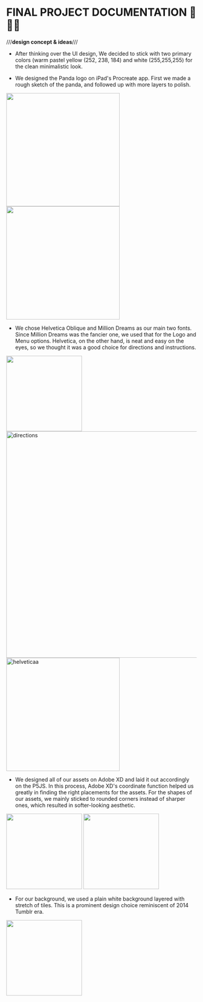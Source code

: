 # **FINAL PROJECT DOCUMENTATION** 🎨🔮✨ #

///**design concept & ideas**///

- After thinking over the UI design, We decided to stick with two primary colors (warm pastel yellow (252, 238, 184) and white (255,255,255) for the clean minimalistic look. 


- We designed the Panda logo on iPad's Procreate app. First we made a rough sketch of the panda, and followed up with more layers to polish.

<img src="https://user-images.githubusercontent.com/90750426/168308861-ebef65c0-b7cc-474f-85bc-00bbb26b7159.jpg" width="300"> <img src="https://user-images.githubusercontent.com/90750426/168308792-2bc111a4-a91f-4930-8cfb-bc69ef901b99.png" width="300">

- We chose Helvetica Oblique and Million Dreams as our main two fonts. Since Million Dreams was the fancier one, we used that for the Logo and Menu options.
Helvetica, on the other hand, is neat and easy on the eyes, so we thought it was a good choice for directions and instructions.


<img src="https://user-images.githubusercontent.com/90750426/168308495-2f73cb99-6185-4e11-b0f6-1a0ded333e4b.png" width="200"> <img width="600" alt="directions" src="https://user-images.githubusercontent.com/90750426/168314081-c9824605-7be4-430c-b47d-bfcb6984cfa6.png"> <img width="300" alt="helveticaa" src="https://user-images.githubusercontent.com/90750426/168313254-84ba5da7-3f7f-473a-ac41-7e773582df8d.png">


- We designed all of our assets on Adobe XD and laid it out accordingly on the P5JS. In this process, Adobe XD's coordinate function helped us greatly in finding the right placements for the assets. For the shapes of our assets, we mainly sticked to rounded corners instead of sharper ones, which resulted in softer-looking aesthetic. 

<img src="https://user-images.githubusercontent.com/90750426/168311446-d621a384-5730-41a5-a31e-777dce24f32f.png" width="200">
<img src="https://user-images.githubusercontent.com/90750426/168311522-51c3378a-0de8-4536-a056-a2ac30f56171.png" width="200">

- For our background, we used a plain white background layered with stretch of tiles. This is a prominent design choice reminiscent of 2014 Tumblr era.

<img src="https://user-images.githubusercontent.com/90750426/168314508-4dc7b6b4-7e25-4de6-b06d-e01dcb6c821c.png" width="200">




